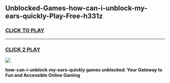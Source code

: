 
## Unblocked-Games-how-can-i-unblock-my-ears-quickly-Play-Free-h331z
<h3>
<a href="https://premium76.site?title=how-can-i-unblock-my-ears-quickly&ref=18A1">CLICK TO PLAY</a></h3>
<hr>

<h3>
<a href="https://premium76.site?title=how-can-i-unblock-my-ears-quickly&ref=18A1">CLICK 2 PLAY</a>
  
</h3>

<a href="https://premium76.site?title=how-can-i-unblock-my-ears-quickly&ref=18A1"><img src="https://clearcache.store/games.png"></a>


**how-can-i-unblock-my-ears-quickly games unblocked: Your Gateway to Fun and Accessible Online Gaming**
